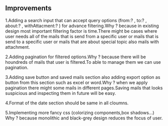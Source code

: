 ## Improvements

1.Adding a search input that can accept query options (from:? , to:? , about:? , withAttacment:? ) for advance filtering.Why ? because in existing design most important filtering factor is time.There might be cases where user needs all of the mails that is send from a specific user or mails that is send to a specific user or mails that are about special topic also mails with attachment.

2.Adding pagination for filtered options.Why ? because there will be houndreds of mails that user is filtered.To able to manage them we can use pagination.

3.Adding save button and saved mails section also adding export option as button from this section such as excel or word.Why ? when we apply pagination there might some mails in different pages.Saving mails that looks suspicious and inspecting them in future will be easy.

4.Format of the date section should be same in all cloumns.

5.Implementing more fancy css (colorizing components,box shadows...) Why ? because monolithic and black-grey design reduces the focus of user.
